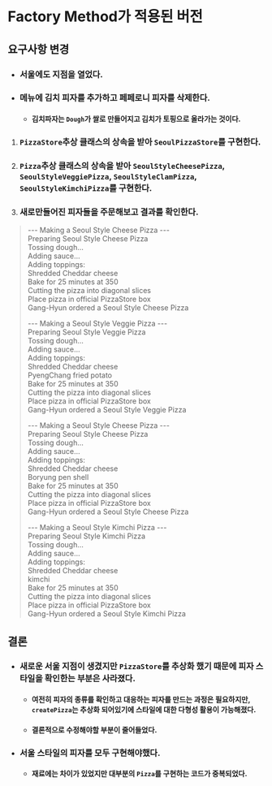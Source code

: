 # Factory Method가 적용된 버전

## 요구사항 변경
* ### 서울에도 지점을 열었다.
* ### 메뉴에 김치 피자를 추가하고 페페로니 피자를 삭제한다.
    * #### 김치파자는 `Dough`가 쌀로 만들어지고 김치가 토핑으로 올라가는 것이다.

1. ### `PizzaStore`추상 클래스의 상속을 받아 `SeoulPizzaStore`를 구현한다.
2. ### `Pizza`추상 클래스의 상속을 받아 `SeoulStyleCheesePizza`, `SeoulStyleVeggiePizza`, `SeoulStyleClamPizza`, `SeoulStyleKimchiPizza`를 구현한다.
3. ### 새로만들어진 피자들을 주문해보고 결과를 확인한다.

> --- Making a Seoul Style Cheese Pizza ---   
> Preparing Seoul Style Cheese Pizza   
> Tossing dough...   
> Adding sauce...   
> Adding toppings:   
> Shredded Cheddar cheese   
> Bake for 25 minutes at 350   
> Cutting the pizza into diagonal slices   
> Place pizza in official PizzaStore box   
> Gang-Hyun ordered a Seoul Style Cheese Pizza   
>    
> --- Making a Seoul Style Veggie Pizza ---   
> Preparing Seoul Style Veggie Pizza   
> Tossing dough...   
> Adding sauce...   
> Adding toppings:   
> Shredded Cheddar cheese   
> PyengChang fried potato   
> Bake for 25 minutes at 350   
> Cutting the pizza into diagonal slices   
> Place pizza in official PizzaStore box   
> Gang-Hyun ordered a Seoul Style Veggie Pizza   
>    
> --- Making a Seoul Style Cheese Pizza ---   
> Preparing Seoul Style Cheese Pizza   
> Tossing dough...   
> Adding sauce...   
> Adding toppings:   
> Shredded Cheddar cheese   
> Boryung pen shell   
> Bake for 25 minutes at 350   
> Cutting the pizza into diagonal slices   
> Place pizza in official PizzaStore box   
> Gang-Hyun ordered a Seoul Style Cheese Pizza   
>    
> --- Making a Seoul Style Kimchi Pizza ---   
> Preparing Seoul Style Kimchi Pizza   
> Tossing dough...   
> Adding sauce...   
> Adding toppings:   
> Shredded Cheddar cheese   
> kimchi   
> Bake for 25 minutes at 350   
> Cutting the pizza into diagonal slices   
> Place pizza in official PizzaStore box   
> Gang-Hyun ordered a Seoul Style Kimchi Pizza

## 결론
* ### 새로운 서울 지점이 생겼지만 `PizzaStore`를 추상화 했기 때문에 피자 스타일을 확인한는 부분은 사라졌다.
  * #### 여전히 피자의 종류를 확인하고 대응하는 피자를 만드는 과정은 필요하지만, `createPizza`는 추상화 되어있기에 스타일에 대한 다형성 활용이 가능해졌다.
  * #### 결론적으로 수정해야할 부분이 줄어들었다.
* ### 서울 스타일의 피자를 모두 구현해야했다.
  * #### 재료에는 차이가 있었지만 대부분의 `Pizza`를 구현하는 코드가 중복되었다.